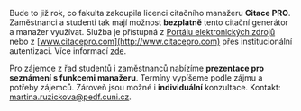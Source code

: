 Bude to již rok, co fakulta zakoupila licenci citačního manažeru **Citace
PRO**. Zaměstnanci a studenti tak mají možnost **bezplatně** tento citační
generátor a manažer využívat. Služba je přístupná z [Portálu elektronických
zdrojů](http://pez.cuni.cz/prehled/zdroj.php?lang=cs&id=604&fakulta=28)  nebo
z [www.citacepro.com](http://www.citacepro.com) přes institucionální
autentizaci. Více informací [zde](http://www.citace.com/citace-pro).

Pro zájemce z řad studentů i zaměstnanců nabízíme **prezentace pro seznámení
s funkcemi manažeru**. Termíny vypíšeme podle zájmu a potřeby zájemců. Zároveň
jsou možné i **individuální** konzultace. Kontakt: 
[martina.ruzickova@pedf.cuni.cz](mailto:martina.ruzickova@pedf.cuni.cz).

